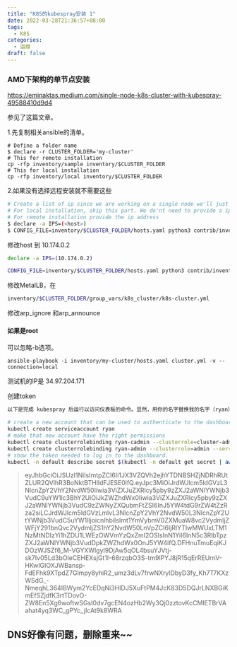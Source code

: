 ```yaml
---
title: "K8S的kubespray安装 1"
date: 2022-03-28T21:36:57+08:00
tags:
  - K8S	
categories:
  - 运维
draft: false 
---
```


### AMD下架构的单节点安装

https://eminaktas.medium.com/single-node-k8s-cluster-with-kubespray-49588410d9d4

参见了这篇文章。

1.先复制相关ansible的清单。

```shell
# Define a folder name
$ declare -r CLUSTER_FOLDER='my-cluster'
# This for remote installation
cp -rfp inventory/sample inventory/$CLUSTER_FOLDER
# This for local installation
cp -rfp inventory/local inventory/$CLUSTER_FOLDER
```

2.如果没有选择远程安装就不需要这些

```Bash
# Create a list of ip since we are working on a single node we'll just provide single ip
# For local installation, skip this part. We do'nt need to provide a ip address.
# For remote installation provide the ip address
$ declare -a IPS=(<host>)
$ CONFIG_FILE=inventory/$CLUSTER_FOLDER/hosts.yaml python3 contrib/inventory_builder/inventory.py ${IPS[@]}
```

修改host 到  10.174.0.2

```Bash
declare -a IPS=(10.174.0.2)

CONFIG_FILE=inventory/$CLUSTER_FOLDER/hosts.yaml python3 contrib/inventory_builder/inventory.py ${IPS[@]}
```



修改MetalLB，在 

```bash
inventory/$CLUSTER_FOLDER/group_vars/k8s_cluster/k8s-cluster.yml
```

修改arp_ignore 和arp_announce





#### 如果是root 

可以忽略-b选项。

`ansible-playbook -i inventory/my-cluster/hosts.yaml cluster.yml -v --connection=local`





测试机的IP是 34.97.204.171

创建token

```Bash
以下是完成 kubespray 后运行以访问仪表板的命令。显然，用你的名字替换我的名字（ryan）。除非你的名字也是 ryan，在这种情况下你可以复制/粘贴 :)

# create a new account that can be used to authenticate to the dashboard
kubectl create serviceaccount ryan
# make that new account have the right permissions
kubectl create clusterrolebinding ryan-cadmin --clusterrole=cluster-admin --serviceaccount=default:ryan
kubectl create clusterrolebinding ryan-admin --clusterrole=admin --serviceaccount=default:ryan
# show the token needed to log in to the dashboard.
kubectl -n default describe secret $(kubectl -n default get secret | awk '/^ryan-token-/{print $1}') | awk '$1=="token:"
```

> eyJhbGciOiJSUzI1NiIsImtpZCI6Ii1JX3VZQVh2ejhYTDNBSHZjNDRhRUtZLUR2QVlhR3BoNktBTHlIdFJESE0ifQ.eyJpc3MiOiJrdWJlcm5ldGVzL3NlcnZpY2VhY2NvdW50Iiwia3ViZXJuZXRlcy5pby9zZXJ2aWNlYWNjb3VudC9uYW1lc3BhY2UiOiJkZWZhdWx0Iiwia3ViZXJuZXRlcy5pby9zZXJ2aWNlYWNjb3VudC9zZWNyZXQubmFtZSI6InJ5YW4tdG9rZW4tZzRza2siLCJrdWJlcm5ldGVzLmlvL3NlcnZpY2VhY2NvdW50L3NlcnZpY2UtYWNjb3VudC5uYW1lIjoicnlhbiIsImt1YmVybmV0ZXMuaW8vc2VydmljZWFjY291bnQvc2VydmljZS1hY2NvdW50LnVpZCI6IjRlYTIwMWUxLTM1NzMtNDIzYi1hZDU1LWEzOWVmYzQxZmI2OSIsInN1YiI6InN5c3RlbTpzZXJ2aWNlYWNjb3VudDpkZWZhdWx0OnJ5YW4ifQ.DFHnuTmuEqiKJDOzWJSZf6_M-VGYXWlgyI9DjAw5qOL4bsuYJVtj-sk7Iv05Ld3bOleCEHEXsjGt1I-68rzqbO3S-tm9lPYJ8jR15qErREUrnV-HKwlGIOXJWBansp-FdEFhk9XTpdZ7Glmpy8yhiR2_umz3dLv7frwNXrylDbyD3fy_Kh7T7KXzWSdG_-NmeqhL364IBWym2YcEDqNi3HIDJ5XuFtPM4JcK83D5DQJrLNXBGiKmEfSZjdfK3rtTDovO-ZW8En5Xg6woftwSGsI0dv7gcEN4ozHb2Wy3Qj0zztovKcCMlETBrVAahat4yq3WC_gPYc_jlcAt9k8WRA

## DNS好像有问题，删除重来~~
